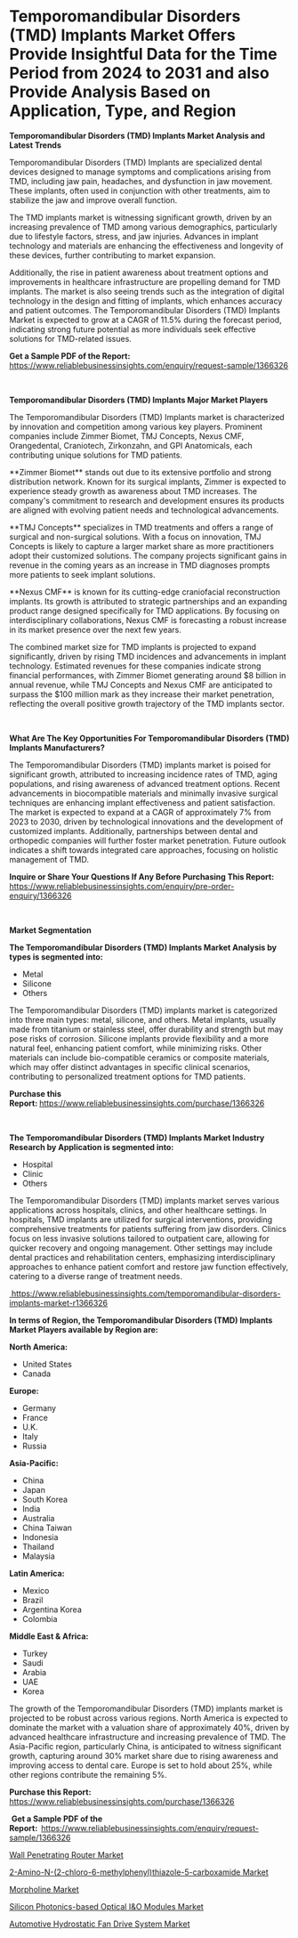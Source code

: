 <p><h1>Temporomandibular Disorders (TMD) Implants Market Offers Provide Insightful Data for the Time Period from 2024 to 2031 and also Provide Analysis Based on Application, Type, and Region</h1></p><p><strong>Temporomandibular Disorders (TMD) Implants Market Analysis and Latest Trends</strong></p>
<p><p>Temporomandibular Disorders (TMD) Implants are specialized dental devices designed to manage symptoms and complications arising from TMD, including jaw pain, headaches, and dysfunction in jaw movement. These implants, often used in conjunction with other treatments, aim to stabilize the jaw and improve overall function. </p><p>The TMD implants market is witnessing significant growth, driven by an increasing prevalence of TMD among various demographics, particularly due to lifestyle factors, stress, and jaw injuries. Advances in implant technology and materials are enhancing the effectiveness and longevity of these devices, further contributing to market expansion. </p><p>Additionally, the rise in patient awareness about treatment options and improvements in healthcare infrastructure are propelling demand for TMD implants. The market is also seeing trends such as the integration of digital technology in the design and fitting of implants, which enhances accuracy and patient outcomes. The Temporomandibular Disorders (TMD) Implants Market is expected to grow at a CAGR of 11.5% during the forecast period, indicating strong future potential as more individuals seek effective solutions for TMD-related issues.</p></p>
<p><strong>Get a Sample PDF of the Report:&nbsp;</strong> <a href="https://www.reliablebusinessinsights.com/enquiry/request-sample/1366326?utm_campaign=96&utm_medium=2&utm_source=Github&utm_content=ia&utm_term=05122024&utm_id=temporomandibular-disorders-tmd-implants">https://www.reliablebusinessinsights.com/enquiry/request-sample/1366326</a></p>
<p>&nbsp;</p>
<p><strong>Temporomandibular Disorders (TMD) Implants Major Market Players</strong></p>
<p><p>The Temporomandibular Disorders (TMD) Implants market is characterized by innovation and competition among various key players. Prominent companies include Zimmer Biomet, TMJ Concepts, Nexus CMF, Orangedental, Craniotech, Zirkonzahn, and GPI Anatomicals, each contributing unique solutions for TMD patients.</p><p>**Zimmer Biomet** stands out due to its extensive portfolio and strong distribution network. Known for its surgical implants, Zimmer is expected to experience steady growth as awareness about TMD increases. The company's commitment to research and development ensures its products are aligned with evolving patient needs and technological advancements.</p><p>**TMJ Concepts** specializes in TMD treatments and offers a range of surgical and non-surgical solutions. With a focus on innovation, TMJ Concepts is likely to capture a larger market share as more practitioners adopt their customized solutions. The company projects significant gains in revenue in the coming years as an increase in TMD diagnoses prompts more patients to seek implant solutions.</p><p>**Nexus CMF** is known for its cutting-edge craniofacial reconstruction implants. Its growth is attributed to strategic partnerships and an expanding product range designed specifically for TMD applications. By focusing on interdisciplinary collaborations, Nexus CMF is forecasting a robust increase in its market presence over the next few years.</p><p>The combined market size for TMD implants is projected to expand significantly, driven by rising TMD incidences and advancements in implant technology. Estimated revenues for these companies indicate strong financial performances, with Zimmer Biomet generating around $8 billion in annual revenue, while TMJ Concepts and Nexus CMF are anticipated to surpass the $100 million mark as they increase their market penetration, reflecting the overall positive growth trajectory of the TMD implants sector.</p></p>
<p>&nbsp;</p>
<p><strong>What Are The Key Opportunities For Temporomandibular Disorders (TMD) Implants Manufacturers?</strong></p>
<p><p>The Temporomandibular Disorders (TMD) implants market is poised for significant growth, attributed to increasing incidence rates of TMD, aging populations, and rising awareness of advanced treatment options. Recent advancements in biocompatible materials and minimally invasive surgical techniques are enhancing implant effectiveness and patient satisfaction. The market is expected to expand at a CAGR of approximately 7% from 2023 to 2030, driven by technological innovations and the development of customized implants. Additionally, partnerships between dental and orthopedic companies will further foster market penetration. Future outlook indicates a shift towards integrated care approaches, focusing on holistic management of TMD.</p></p>
<p><strong>Inquire or Share Your Questions If Any Before Purchasing This Report:</strong> <a href="https://www.reliablebusinessinsights.com/enquiry/pre-order-enquiry/1366326?utm_campaign=96&utm_medium=2&utm_source=Github&utm_content=ia&utm_term=05122024&utm_id=temporomandibular-disorders-tmd-implants">https://www.reliablebusinessinsights.com/enquiry/pre-order-enquiry/1366326</a></p>
<p>&nbsp;</p>
<p><strong>Market Segmentation</strong></p>
<p><strong>The Temporomandibular Disorders (TMD) Implants Market Analysis by types is segmented into:</strong></p>
<p><ul><li>Metal</li><li>Silicone</li><li>Others</li></ul></p>
<p><p>The Temporomandibular Disorders (TMD) implants market is categorized into three main types: metal, silicone, and others. Metal implants, usually made from titanium or stainless steel, offer durability and strength but may pose risks of corrosion. Silicone implants provide flexibility and a more natural feel, enhancing patient comfort, while minimizing risks. Other materials can include bio-compatible ceramics or composite materials, which may offer distinct advantages in specific clinical scenarios, contributing to personalized treatment options for TMD patients.</p></p>
<p><strong>Purchase this Report:&nbsp;</strong><a href="https://www.reliablebusinessinsights.com/purchase/1366326?utm_campaign=96&utm_medium=2&utm_source=Github&utm_content=ia&utm_term=05122024&utm_id=temporomandibular-disorders-tmd-implants">https://www.reliablebusinessinsights.com/purchase/1366326</a></p>
<p>&nbsp;</p>
<p><strong>The Temporomandibular Disorders (TMD) Implants Market Industry Research by Application is segmented into:</strong></p>
<p><ul><li>Hospital</li><li>Clinic</li><li>Others</li></ul></p>
<p><p>The Temporomandibular Disorders (TMD) implants market serves various applications across hospitals, clinics, and other healthcare settings. In hospitals, TMD implants are utilized for surgical interventions, providing comprehensive treatments for patients suffering from jaw disorders. Clinics focus on less invasive solutions tailored to outpatient care, allowing for quicker recovery and ongoing management. Other settings may include dental practices and rehabilitation centers, emphasizing interdisciplinary approaches to enhance patient comfort and restore jaw function effectively, catering to a diverse range of treatment needs.</p></p>
<p><a href="https://www.reliablebusinessinsights.com/temporomandibular-disorders-implants-market-r1366326?utm_campaign=96&utm_medium=2&utm_source=Github&utm_content=ia&utm_term=05122024&utm_id=temporomandibular-disorders-tmd-implants">&nbsp;https://www.reliablebusinessinsights.com/temporomandibular-disorders-implants-market-r1366326</a></p>
<p><strong>In terms of Region, the Temporomandibular Disorders (TMD) Implants Market Players available by Region are:</strong></p>
<p>
    <p> <strong> North America: </strong>
        <ul>
            <li>United States</li>
            <li>Canada</li>
        </ul>
        </p> 
    <p> <strong> Europe: </strong>
        <ul>
            <li>Germany</li>
            <li>France</li>
            <li>U.K.</li>
            <li>Italy</li>
            <li>Russia</li>
        </ul>
        </p> 
    <p> <strong> Asia-Pacific: </strong>
        <ul>
            <li>China</li>
            <li>Japan</li>
            <li>South Korea</li>
            <li>India</li>
            <li>Australia</li>
            <li>China Taiwan</li>
            <li>Indonesia</li>
            <li>Thailand</li>
            <li>Malaysia</li>
        </ul>
        </p> 
    <p> <strong> Latin America: </strong>
        <ul>
            <li>Mexico</li>
            <li>Brazil</li>
            <li>Argentina Korea</li>
            <li>Colombia</li>
        </ul>
        </p> 
    <p> <strong> Middle East & Africa: </strong>
        <ul>
            <li>Turkey</li>
            <li>Saudi</li>
            <li>Arabia</li>
            <li>UAE</li>
            <li>Korea</li>
        </ul>
    </p>
    </p>
<p><p>The growth of the Temporomandibular Disorders (TMD) implants market is projected to be robust across various regions. North America is expected to dominate the market with a valuation share of approximately 40%, driven by advanced healthcare infrastructure and increasing prevalence of TMD. The Asia-Pacific region, particularly China, is anticipated to witness significant growth, capturing around 30% market share due to rising awareness and improving access to dental care. Europe is set to hold about 25%, while other regions contribute the remaining 5%.</p></p>
<p><strong>Purchase this Report: </strong><a href="https://www.reliablebusinessinsights.com/purchase/1366326?utm_campaign=96&utm_medium=2&utm_source=Github&utm_content=ia&utm_term=05122024&utm_id=temporomandibular-disorders-tmd-implants">https://www.reliablebusinessinsights.com/purchase/1366326</a></p>
<p>&nbsp;<strong>Get a Sample PDF of the Report:&nbsp;&nbsp;</strong><a href="https://www.reliablebusinessinsights.com/enquiry/request-sample/1366326?utm_campaign=96&utm_medium=2&utm_source=Github&utm_content=ia&utm_term=05122024&utm_id=temporomandibular-disorders-tmd-implants">https://www.reliablebusinessinsights.com/enquiry/request-sample/1366326</a></p>
<p><strong></strong></p>
<p><p><a href="https://issuu.com/reportprime-2/docs/wall-penetrating-router-market-size-2030.pptx?utm_campaign=96&utm_medium=2&utm_source=Github&utm_content=ia&utm_term=05122024&utm_id=temporomandibular-disorders-tmd-implants">Wall Penetrating Router Market</a></p><p><a href="https://issuu.com/reportprime-2/docs/2-amino-n-2-chloro-6-methylphenylthiazole-5-carbox?utm_campaign=96&utm_medium=2&utm_source=Github&utm_content=ia&utm_term=05122024&utm_id=temporomandibular-disorders-tmd-implants">2-Amino-N-(2-chloro-6-methylphenyl)thiazole-5-carboxamide Market</a></p><p><a href="https://www.linkedin.com/pulse/in-depth-analysis-size-morpholine-market-its-rapidgrowth-dvaoc?utm_campaign=96&utm_medium=2&utm_source=Github&utm_content=ia&utm_term=05122024&utm_id=temporomandibular-disorders-tmd-implants">Morpholine Market</a></p><p><a href="https://github.com/luisem4tmccuan/Market-Research-Report-List-1/blob/main/silicon-photonics-based-optical-io-modules-market.md?utm_campaign=96&utm_medium=2&utm_source=Github&utm_content=ia&utm_term=05122024&utm_id=temporomandibular-disorders-tmd-implants">Silicon Photonics-based Optical I&O Modules Market</a></p><p><a href="https://www.linkedin.com/pulse/automotive-insight-dial-hexdf?utm_campaign=96&utm_medium=2&utm_source=Github&utm_content=ia&utm_term=05122024&utm_id=temporomandibular-disorders-tmd-implants">Automotive Hydrostatic Fan Drive System Market</a></p></p>